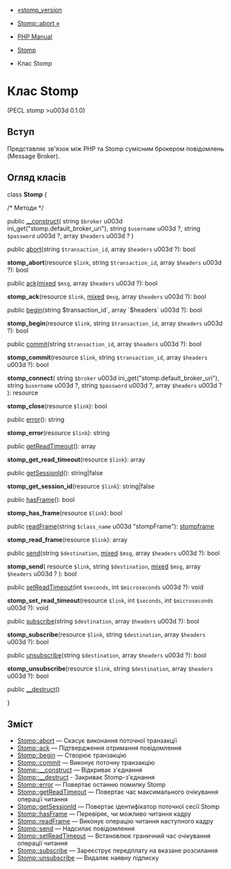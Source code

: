 - [«stomp_version](function.stomp-version.md)
- [Stomp::abort »](stomp.abort.md)

- [PHP Manual](index.md)
- [Stomp](book.stomp.md)
- Клас Stomp

# Клас Stomp

(PECL stomp \>u003d 0.1.0)

## Вступ

Представляє зв'язок між PHP та Stomp сумісним брокером повідомлень
(Message Broker).

## Огляд класів

class **Stomp** {

/\* Методи \*/

public [\_\_construct](stomp.construct.md)(
string `$broker` u003d ini_get("stomp.default_broker_uri"),
string `$username` u003d ?,
string `$password` u003d ?,
array `$headers` u003d ?
)

public [abort](stomp.abort.md)(string `$transaction_id`, array
`$headers` u003d ?): bool

**stomp_abort**(resource `$link`, string `$transaction_id`, array
`$headers` u003d ?): bool

public
[ack](stomp.ack.md)([mixed](language.types.declarations.md#language.types.declarations.mixed)
`$msg`, array `$headers` u003d ?): bool

**stomp_ack**(resource `$link`,
[mixed](language.types.declarations.md#language.types.declarations.mixed)
`$msg`, array `$headers` u003d ?): bool

public [begin](stomp.begin.md)(string $transaction_id`, array
`$headers` u003d ?): bool

**stomp_begin**(resource `$link`, string `$transaction_id`, array
`$headers` u003d ?): bool

public [commit](stomp.commit.md)(string `$transaction_id`, array
`$headers` u003d ?): bool

**stomp_commit**(resource `$link`, string `$transaction_id`, array
`$headers` u003d ?): bool

**stomp_connect**(
string `$broker` u003d ini_get("stomp.default_broker_uri"),
string `$username` u003d ?,
string `$password` u003d ?,
array `$headers` u003d ?
): resource

**stomp_close**(resource `$link`): bool

public [error](stomp.error.md)(): string

**stomp_error**(resource `$link`): string

public [getReadTimeout](stomp.getreadtimeout.md)(): array

**stomp_get_read_timeout**(resource `$link`): array

public [getSessionId](stomp.getsessionid.md)(): string\|false

**stomp_get_session_id**(resource `$link`): string\|false

public [hasFrame](stomp.hasframe.md)(): bool

**stomp_has_frame**(resource `$link`): bool

public [readFrame](stomp.readframe.md)(string `$class_name` u003d
"stompFrame"): [stompframe](class.stompframe.md)

**stomp_read_frame**(resource `$link`): array

public [send](stomp.send.md)(string `$destination`,
[mixed](language.types.declarations.md#language.types.declarations.mixed)
`$msg`, array `$headers` u003d ?): bool

**stomp_send**(
resource `$link`,
string `$destination`,
[mixed](language.types.declarations.md#language.types.declarations.mixed)
`$msg`,
array `$headers` u003d ?
): bool

public [setReadTimeout](stomp.setreadtimeout.md)(int `$seconds`, int
`$microseconds` u003d ?): void

**stomp_set_read_timeout**(resource `$link`, int `$seconds`, int
`$microseconds` u003d ?): void

public [subscribe](stomp.subscribe.md)(string `$destination`, array
`$headers` u003d ?): bool

**stomp_subscribe**(resource `$link`, string `$destination`, array
`$headers` u003d ?): bool

public [unsubscribe](stomp.unsubscribe.md)(string `$destination`,
array `$headers` u003d ?): bool

**stomp_unsubscribe**(resource `$link`, string `$destination`, array
`$headers` u003d ?): bool

public [\_\_destruct](stomp.destruct.md)()

}

## Зміст

- [Stomp::abort](stomp.abort.md) — Скасує виконання поточної
транзакції
- [Stomp::ack](stomp.ack.md) — Підтвердження отримання повідомлення
- [Stomp::begin](stomp.begin.md) — Створює транзакцію
- [Stomp::commit](stomp.commit.md) — Виконує поточну транзакцію
- [Stomp::\_\_construct](stomp.construct.md) — Відкриває з'єднання
- [Stomp::\_\_destruct](stomp.destruct.md) - Закриває
Stomp-з'єднання
- [Stomp::error](stomp.error.md) — Повертає останню помилку Stomp
- [Stomp::getReadTimeout](stomp.getreadtimeout.md) — Повертає
час максимального очікування операції читання
- [Stomp::getSessionId](stomp.getsessionid.md) — Повертає
ідентифікатор поточної сесії Stomp
- [Stomp::hasFrame](stomp.hasframe.md) — Перевіряє, чи можливо
читання кадру
- [Stomp::readFrame](stomp.readframe.md) — Виконує операцію читання
наступного кадру
- [Stomp::send](stomp.send.md) — Надсилає повідомлення
- [Stomp::setReadTimeout](stomp.setreadtimeout.md) — Встановлює
граничний час очікування операції читання
- [Stomp::subscribe](stomp.subscribe.md) — Зареєструє передплату на
вказане розсилання
- [Stomp::unsubscribe](stomp.unsubscribe.md) — Видаляє наявну
підписку
